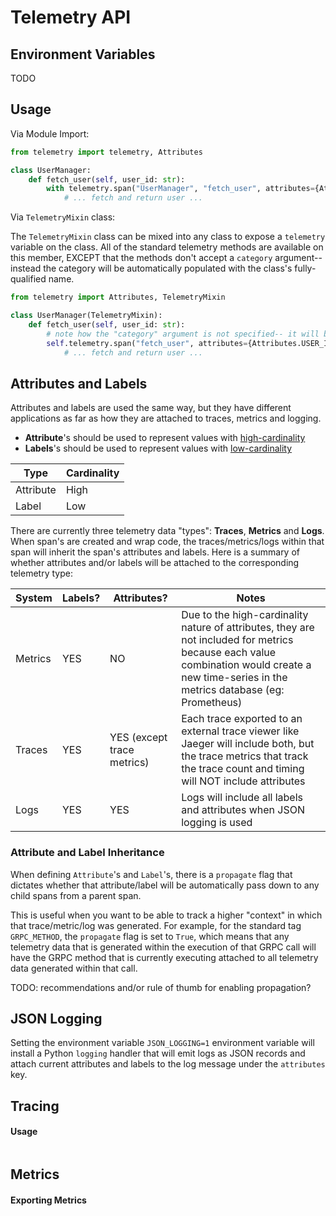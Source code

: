 # Telemetry API

## Environment Variables

TODO

## Usage

Via Module Import:
```python
from telemetry import telemetry, Attributes

class UserManager:
    def fetch_user(self, user_id: str):
        with telemetry.span("UserManager", "fetch_user", attributes={Attributes.USER_ID, user_id}) as span:
            # ... fetch and return user ...
```

Via `TelemetryMixin` class:

The `TelemetryMixin` class can be mixed into any class to expose a `telemetry` variable on the class.
All of the standard telemetry methods are available on this member, EXCEPT that the methods don't accept a `category` argument-- instead the category will be automatically populated with the class's fully-qualified name.   
```python
from telemetry import Attributes, TelemetryMixin

class UserManager(TelemetryMixin):
    def fetch_user(self, user_id: str):
        # note how the "category" argument is not specified-- it will be auto set to the fully-qualified class name 
        self.telemetry.span("fetch_user", attributes={Attributes.USER_ID, user_id})
            # ... fetch and return user ...
```

## Attributes and Labels

Attributes and labels are used the same way, but they have different applications as far as how they are attached to traces, metrics and logging.
* **Attribute**'s should be used to represent values with [high-cardinality](https://en.wikipedia.org/wiki/Cardinality_(SQL_statements)) 
* **Labels**'s should be used to represent values with [low-cardinality](https://en.wikipedia.org/wiki/Cardinality_(SQL_statements))

| Type      | Cardinality |
|-----------|-------------|
| Attribute | High        |
| Label     | Low         |


There are currently three telemetry data "types": **Traces**, **Metrics** and **Logs**.  When span's are created and wrap code, the traces/metrics/logs within that span will inherit the span's attributes and labels.
Here is a summary of whether attributes and/or labels will be attached to the corresponding telemetry type:
 
| System  | Labels?   | Attributes? | Notes |
|---------|-----------|-------------|-------|
| Metrics | YES       | NO          | Due to the high-cardinality nature of attributes, they are not included for metrics because each value combination would create a new time-series in the metrics database (eg: Prometheus) |
| Traces  | YES       | YES (except trace metrics)  | Each trace exported to an external trace viewer like Jaeger will include both, but the trace metrics that track the trace count and timing will NOT include attributes |
| Logs    | YES       | YES         | Logs will include all labels and attributes when JSON logging is used |

### Attribute and Label Inheritance

When defining `Attribute`'s and `Label`'s, there is a `propagate` flag that dictates whether that attribute/label will be automatically pass down to any child spans from a parent span.

This is useful when you want to be able to track a higher "context" in which that trace/metric/log was generated.
For example, for the standard tag `GRPC_METHOD`, the `propagate` flag is set to `True`, which means that any telemetry data that is generated within the execution of that GRPC call will have the GRPC method that is currently executing attached to all telemetry data generated within that call.

TODO: recommendations and/or rule of thumb for enabling propagation?
  
## JSON Logging

Setting the environment variable `JSON_LOGGING=1` environment variable will install a Python `logging` handler that will emit logs as JSON records and attach current attributes and labels to the log message under the `attributes` key. 
## Tracing

#### Usage

```python

```

## Metrics

#### Exporting Metrics


